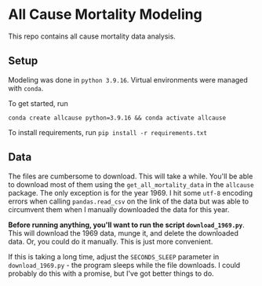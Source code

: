 # All Cause Mortality Modeling

This repo contains all cause mortality data analysis.


## Setup

Modeling was done in `python 3.9.16`. Virtual environments
were managed with `conda`. 

To get started, run 

```
conda create allcause python=3.9.16 && conda activate allcause
```

To install requirements, run `pip install -r requirements.txt`

## Data 

The files are cumbersome to download. This will take a while. You'll
be able to download most of them using the `get_all_mortality_data`
in the `allcause` package. The only exception is for the year 1969.
I hit some `utf-8` encoding errors when calling `pandas.read_csv`
on the link of the data but was able to circumvent them when I manually 
downloaded the data for this year. 

**Before running anything, you'll want to run the script `download_1969.py`**. 
This will download the 1969 data, munge it, and delete the downloaded
data. Or, you could do it manually. This is just more convenient. 

If this is taking a long time, adjust the `SECONDS_SLEEP` parameter in
`download_1969.py` - the program sleeps while the file downloads. I could
probably do this with a promise, but I've got better things to do. 